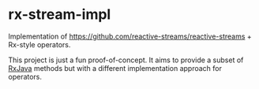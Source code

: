rx-stream-impl
==============

Implementation of https://github.com/reactive-streams/reactive-streams + Rx-style operators.

This project is just a fun proof-of-concept. It aims to provide a subset of [RxJava](https://github.com/ReactiveX/RxJava) methods but with a different implementation approach for operators.
